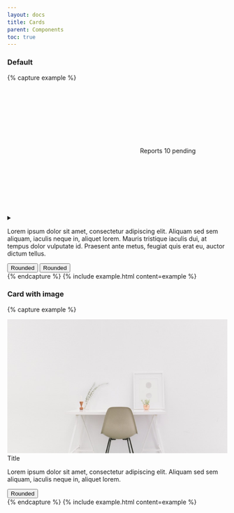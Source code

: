 ```yaml
---
layout: docs
title: Cards
parent: Components
toc: true
---
```


### Default
{% capture example %}
<div class="card">
  <div class="card-header">
    <div class="card-title">
      <svg class="icon icon-big"><use xlink:href="/assets/icons/feather.svg#activity"/></svg>
      Reports
      <span class="card-subtitle">
        10 pending
      </span>
    </div>
    <details class="details">
      <summary>
        <svg class="icon"><use xlink:href="/assets/icons/feather.svg#more-vertical"/></svg>
      </summary>
      <ul>
        <li><a><svg class="icon icon-small"><use xlink:href="/assets/icons/feather.svg#trash"/></svg> Delete</a></li>
      </ul>
    </details>
  </div>
  <div class="card-body">
    <p>
      Lorem ipsum dolor sit amet, consectetur adipiscing elit. Aliquam sed sem aliquam, iaculis neque in, aliquet lorem. Mauris tristique iaculis dui, at tempus dolor vulputate id. Praesent ante metus, feugiat quis erat eu, auctor dictum tellus.
    </p>
  </div>
  <div class="card-footer">
    <button class="btn btn-rounded">Rounded</button>
    <button class="btn btn-rounded btn-red">Rounded</button>
  </div>
</div>
{% endcapture %}
{% include example.html content=example %}


### Card with image
{% capture example %}
<div class="col-sm-6">
  <div class="card">
    <img src="/assets/img/img.jpeg">
    <div class="card-header">
      <div class="card-title">Title</div>
    </div>
    <div class="card-body">
      <p>
        Lorem ipsum dolor sit amet, consectetur adipiscing elit. Aliquam sed sem aliquam, iaculis neque in, aliquet lorem.
      </p>
    </div>
    <div class="card-footer">
      <button class="btn btn-rounded">Rounded</button>
    </div>
  </div>
</div>
{% endcapture %}
{% include example.html content=example %}
